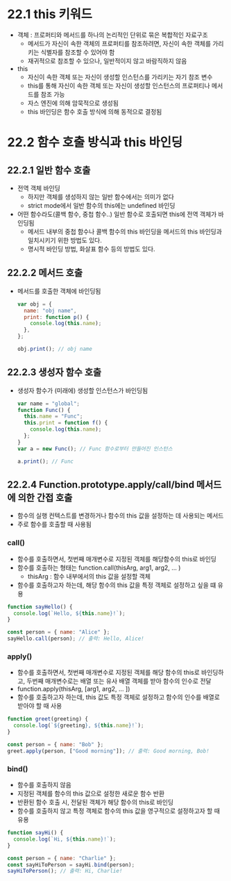 # 22.1 this 키워드

- 객체 : 프로퍼티와 메서드를 하나의 논리적인 단위로 묶은 복합적인 자료구조
  - 메서드가 자신이 속한 객체의 프로퍼티를 참조하려면, 자신이 속한 객체를 가리키는 식별자를 참조할 수 있어야 함
  - 재귀적으로 참조할 수 있으나, 일반적이지 않고 바람직하지 않음
- this
  - 자신이 속한 객체 또는 자신이 생성할 인스턴스를 가리키는 자기 참조 변수
  - this를 통해 자신이 속한 객체 또는 자신이 생성할 인스턴스의 프로퍼티나 메서드를 참조 가능
  - 자스 엔진에 의해 암묵적으로 생성됨
  - this 바인딩은 함수 호출 방식에 의해 동적으로 결정됨

# 22.2 함수 호출 방식과 this 바인딩

## 22.2.1 일반 함수 호출

- 전역 객체 바인딩
  - 하지만 객체를 생성하지 않는 일반 함수에서는 의미가 없다
  - strict mode에서 일반 함수의 this에는 undefined 바인딩
- 어떤 함수라도(콜백 함수, 중첩 함수..) 일반 함수로 호출되면 this에 전역 객체가 바인딩됨
  - 메서드 내부의 중첩 함수나 콜백 함수의 this 바인딩을 메서드의 this 바인딩과 일치시키기 위한 방법도 있다.
  - 명시적 바인딩 방법, 화살표 함수 등의 방법도 있다.

## 22.2.2 메서드 호출

- 메서드를 호출한 객체에 바인딩됨
  ```jsx
  var obj = {
    name: "obj name",
    print: function p() {
      console.log(this.name);
    },
  };

  obj.print(); // obj name
  ```

## 22.2.3 생성자 함수 호출

- 생성자 함수가 (미래에) 생성할 인스턴스가 바인딩됨
  ```jsx
  var name = "global";
  function Func() {
    this.name = "Func";
    this.print = function f() {
      console.log(this.name);
    };
  }
  var a = new Func(); // Func 함수로부터 만들어진 인스턴스

  a.print(); // Func
  ```

## 22.2.4 Function.prototype.apply/call/bind 메서드에 의한 간접 호출

- 함수의 실행 컨텍스트를 변경하거나 함수의 this 값을 설정하는 데 사용되는 메서드
- 주로 함수를 호출할 때 사용됨

### call()

- 함수를 호출하면서, 첫번째 매개변수로 지정된 객체를 해당함수의 this로 바인딩
- 함수를 호출하는 형태는 function.call(thisArg, arg1, arg2, … )
  - thisArg : 함수 내부에서의 this 값을 설정할 객체
- 함수를 호출하고자 하는데, 해당 함수의 this 값을 특정 객체로 설정하고 싶을 떄 유용

```jsx
function sayHello() {
  console.log(`Hello, ${this.name}!`);
}

const person = { name: "Alice" };
sayHello.call(person); // 출력: Hello, Alice!
```

### apply()

- 함수를 호출하면서, 첫번째 매개변수로 지정된 객체를 해당 함수의 this로 바인딩하고, 두번째 매개변수로는 배열 또는 유사 배열 객체를 받아 함수의 인수로 전달
- function.apply(thisArg, [arg1, arg2, … ])
- 함수를 호출하고자 하는데, this 값도 특정 객체로 설정하고 함수의 인수를 배열로 받아야 할 때 사용

```jsx
function greet(greeting) {
  console.log(`${greeting}, ${this.name}!`);
}

const person = { name: "Bob" };
greet.apply(person, ["Good morning"]); // 출력: Good morning, Bob!
```

### bind()

- 함수를 호출하지 않음
- 지정된 객체를 함수의 this 값으로 설정한 새로운 함수 반환
- 반환된 함수 호출 시, 전달된 객체가 해당 함수의 this로 바인딩
- 함수를 호출하지 않고 특정 객체로 함수의 this 값을 영구적으로 설정하고자 할 때 유용

```jsx
function sayHi() {
  console.log(`Hi, ${this.name}!`);
}

const person = { name: "Charlie" };
const sayHiToPerson = sayHi.bind(person);
sayHiToPerson(); // 출력: Hi, Charlie!
```
